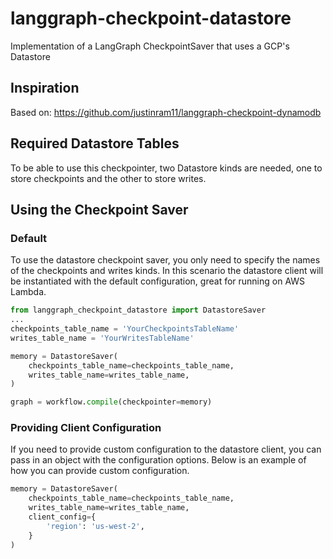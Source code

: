 # langgraph-checkpoint-datastore

Implementation of a LangGraph CheckpointSaver that uses a GCP's Datastore

## Inspiration

Based on: https://github.com/justinram11/langgraph-checkpoint-dynamodb

## Required Datastore Tables

To be able to use this checkpointer, two Datastore kinds are needed, one to store
checkpoints and the other to store writes.

## Using the Checkpoint Saver

### Default

To use the datastore checkpoint saver, you only need to specify the names of
the checkpoints and writes kinds. In this scenario the datastore client will
be instantiated with the default configuration, great for running on AWS Lambda.

```python
from langgraph_checkpoint_datastore import DatastoreSaver
...
checkpoints_table_name = 'YourCheckpointsTableName'
writes_table_name = 'YourWritesTableName'

memory = DatastoreSaver(
    checkpoints_table_name=checkpoints_table_name,
    writes_table_name=writes_table_name,
)

graph = workflow.compile(checkpointer=memory)
```

### Providing Client Configuration

If you need to provide custom configuration to the datastore client, you can
pass in an object with the configuration options. Below is an example of how
you can provide custom configuration.

```python
memory = DatastoreSaver(
    checkpoints_table_name=checkpoints_table_name,
    writes_table_name=writes_table_name,
    client_config={
        'region': 'us-west-2',
    }
)
```
